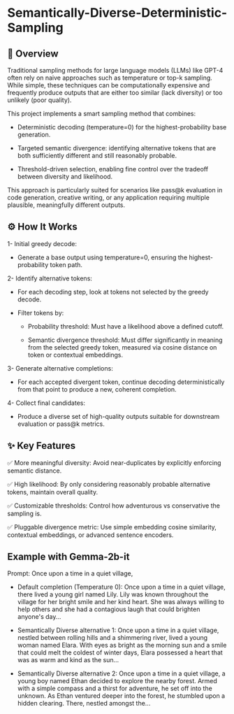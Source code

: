 # Semantically-Diverse-Deterministic-Sampling

## 📌 Overview
Traditional sampling methods for large language models (LLMs) like GPT-4 often rely on naive approaches such as temperature or top-k sampling. While simple, these techniques can be computationally expensive and frequently produce outputs that are either too similar (lack diversity) or too unlikely (poor quality).

This project implements a smart sampling method that combines:

- Deterministic decoding (temperature=0) for the highest-probability base generation.

- Targeted semantic divergence: identifying alternative tokens that are both sufficiently different and still reasonably probable.

- Threshold-driven selection, enabling fine control over the tradeoff between diversity and likelihood.

This approach is particularly suited for scenarios like pass@k evaluation in code generation, creative writing, or any application requiring multiple plausible, meaningfully different outputs.

## ⚙️ How It Works
1- Initial greedy decode:

- Generate a base output using temperature=0, ensuring the highest-probability token path.

2- Identify alternative tokens:

- For each decoding step, look at tokens not selected by the greedy decode.

- Filter tokens by:

  - Probability threshold: Must have a likelihood above a defined cutoff.

  - Semantic divergence threshold: Must differ significantly in meaning from the selected greedy token, measured via cosine distance on token or contextual embeddings.

3- Generate alternative completions:

- For each accepted divergent token, continue decoding deterministically from that point to produce a new, coherent completion.

4- Collect final candidates:

- Produce a diverse set of high-quality outputs suitable for downstream evaluation or pass@k metrics.

## ✨ Key Features
✅ More meaningful diversity:
Avoid near-duplicates by explicitly enforcing semantic distance.

✅ High likelihood:
By only considering reasonably probable alternative tokens, maintain overall quality.

✅ Customizable thresholds:
Control how adventurous vs conservative the sampling is.

✅ Pluggable divergence metric:
Use simple embedding cosine similarity, contextual embeddings, or advanced sentence encoders.

## Example with Gemma-2b-it
Prompt: Once upon a time in a quiet village,

- Default completion (Temperature 0): Once upon a time in a quiet village, there lived a young girl named Lily. Lily was known throughout the village for her bright smile and her kind heart. She was always willing to help others and she had a contagious laugh that could brighten anyone's day...

- Semantically Diverse alternative 1: Once upon a time in a quiet village, nestled between rolling hills and a shimmering river, lived a young woman named Elara. With eyes as bright as the morning sun and a smile that could melt the coldest of winter days, Elara possessed a heart that was as warm and kind as the sun...

- Semantically Diverse alternative 2: Once upon a time in a quiet village, a young boy named Ethan decided to explore the nearby forest. Armed with a simple compass and a thirst for adventure, he set off into the unknown. As Ethan ventured deeper into the forest, he stumbled upon a hidden clearing. There, nestled amongst the...

